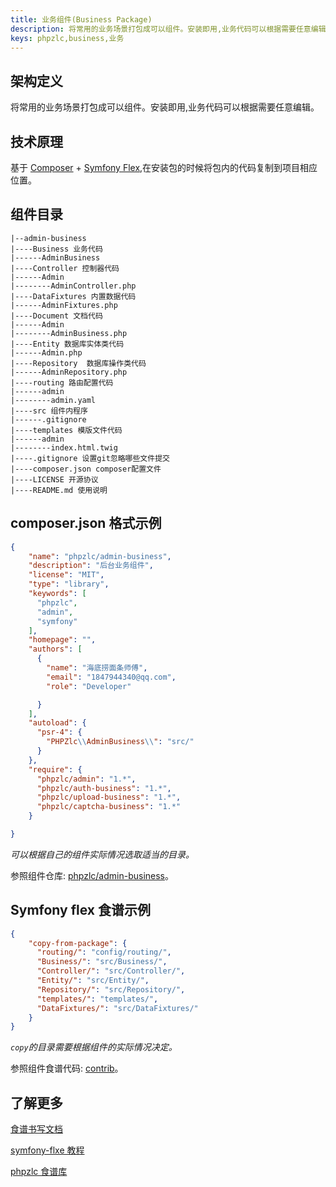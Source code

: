 ```yaml
---
title: 业务组件(Business Package)
description: 将常用的业务场景打包成可以组件。安装即用,业务代码可以根据需要任意编辑。
keys: phpzlc,business,业务
---
```


## 架构定义

将常用的业务场景打包成可以组件。安装即用,业务代码可以根据需要任意编辑。

## 技术原理

基于 [Composer](https://getcomposer.org/) + [Symfony Flex](/phpzlc/symfony-flex.markdown),在安装包的时候将包内的代码复制到项目相应位置。

## 组件目录

```text
|--admin-business
|----Business 业务代码
|------AdminBusiness
|----Controller 控制器代码
|------Admin
|--------AdminController.php
|----DataFixtures 内置数据代码
|------AdminFixtures.php
|----Document 文档代码
|------Admin
|--------AdminBusiness.php
|----Entity 数据库实体类代码
|------Admin.php
|----Repository  数据库操作类代码
|------AdminRepository.php
|----routing 路由配置代码
|------admin
|--------admin.yaml
|----src 组件内程序
|------.gitignore
|----templates 模版文件代码
|------admin
|--------index.html.twig
|----.gitignore 设置git忽略哪些文件提交
|----composer.json composer配置文件
|----LICENSE 开源协议
|----README.md 使用说明
```

## composer.json 格式示例

```json
{
    "name": "phpzlc/admin-business",
    "description": "后台业务组件",
    "license": "MIT",
    "type": "library",
    "keywords": [
      "phpzlc",
      "admin",
      "symfony"
    ],
    "homepage": "",
    "authors": [
      {
        "name": "海底捞面条师傅",
        "email": "1847944340@qq.com",
        "role": "Developer"

      }
    ],
    "autoload": {
      "psr-4": {
        "PHPZlc\\AdminBusiness\\": "src/"
      }
    },
    "require": {
      "phpzlc/admin": "1.*",
      "phpzlc/auth-business": "1.*",
      "phpzlc/upload-business": "1.*",
      "phpzlc/captcha-business": "1.*"
    }

}
```

_可以根据自己的组件实际情况选取适当的目录。_

参照组件仓库: [phpzlc/admin-business](https://github.com/phpzlc/admin-business)。

## Symfony flex 食谱示例

```json
{
    "copy-from-package": {
      "routing/": "config/routing/",
      "Business/": "src/Business/",
      "Controller/": "src/Controller/",
      "Entity/": "src/Entity/",
      "Repository/": "src/Repository/",
      "templates/": "templates/",
      "DataFixtures/": "src/DataFixtures/"
    }
}
```

_`copy`的目录需要根据组件的实际情况决定。_

参照组件食谱代码: [contrib](https://github.com/phpzlc/contrib/tree/master/phpzlc/admin-business/1.0)。

## 了解更多

[食谱书写文档](https://github.com/symfony/recipes/blob/master/README.rst)

[symfony-flxe 教程](/phpzlc/symfony-flex.markdown#如何创建自托管的flex服务器用于测试或私有化发布)

[phpzlc 食谱库](https://github.com/phpzlc/contrib)